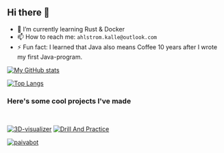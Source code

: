 ## Hi there 👋
- 🌱 I’m currently learning Rust & Docker
- 📫 How to reach me: `ahlstrom.kalle@outlook.com`
- ⚡ Fun fact: I learned that Java also means Coffee 10 years after I wrote my first Java-program.

[![My GitHub stats](https://github-readme-stats-git-masterrstaa-rickstaa.vercel.app/api?username=kqlski&count_private=true&show_icons=true&theme=github_dark)](https://github.com/anuraghazra/github-readme-stats)

[![Top Langs](https://github-readme-stats-git-masterrstaa-rickstaa.vercel.app/api/top-langs/?username=kqlski&layout=compact&theme=github_dark)](https://github.com/anuraghazra/github-readme-stats)

### Here's some cool projects I've made
<br>

[![3D-visualizer](https://github-readme-stats-git-masterrstaa-rickstaa.vercel.app/api/pin/?username=kqlski&repo=3d-visualizer&theme=github_dark)](https://github.com/kqlski/3d-visualizer)
[![Drill And Practice](https://github-readme-stats-git-masterrstaa-rickstaa.vercel.app/api/pin/?username=kqlski&repo=drill-and-practice&theme=github_dark)](https://github.com/kqlski/drill-and-practice)

[![paivabot](https://github-readme-stats-git-masterrstaa-rickstaa.vercel.app/api/pin/?username=kqlski&repo=drill-and-practice&theme=github_dark)](https://github.com/kqlski/paivabot)
